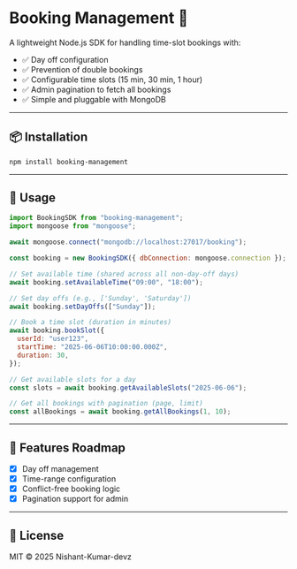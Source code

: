 # Booking Management 📅

A lightweight Node.js SDK for handling time-slot bookings with:

- ✅ Day off configuration
- ✅ Prevention of double bookings
- ✅ Configurable time slots (15 min, 30 min, 1 hour)
- ✅ Admin pagination to fetch all bookings
- ✅ Simple and pluggable with MongoDB

---

## 📦 Installation

```bash
npm install booking-management
```

---

## 🔧 Usage

```js
import BookingSDK from "booking-management";
import mongoose from "mongoose";

await mongoose.connect("mongodb://localhost:27017/booking");

const booking = new BookingSDK({ dbConnection: mongoose.connection });

// Set available time (shared across all non-day-off days)
await booking.setAvailableTime("09:00", "18:00");

// Set day offs (e.g., ['Sunday', 'Saturday'])
await booking.setDayOffs(["Sunday"]);

// Book a time slot (duration in minutes)
await booking.bookSlot({
  userId: "user123",
  startTime: "2025-06-06T10:00:00.000Z",
  duration: 30,
});

// Get available slots for a day
const slots = await booking.getAvailableSlots("2025-06-06");

// Get all bookings with pagination (page, limit)
const allBookings = await booking.getAllBookings(1, 10);
```

---

## 🧩 Features Roadmap

- [x] Day off management
- [x] Time-range configuration
- [x] Conflict-free booking logic
- [x] Pagination support for admin

---

## 👥 License

MIT © 2025 Nishant-Kumar-devz
